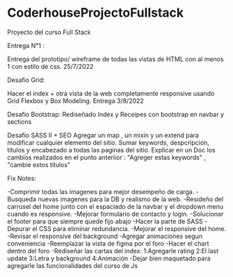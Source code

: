 # CoderhouseProjectoFullstack
Proyecto del curso Full Stack 



Entrega N°1 :

Entrega del prototipo/ wireframe de todas las vistas de HTML con al menos 1 con estilo de css.
25/7/2022

Desafio Grid:

Hacer el index + otra vista de la web completamente responsive usando Grid Flexbox y Box Modeling.
Entrega 3/8/2022

Desafio Bootstrap:
Rediseñado Index y Receipes con bootstrap en navbar y sections


Desafio SASS II + SEO
Agregar un map , un mixin y un extend para modificar cualquier elemento del sitio.
Sumar keywords, despcripción, títulos y encabezado a todas las paginas del sitio.
Explicar en un Doc los cambios realizados en el punto anteriior : "Agreger estas keywords" , "cambie estos titulos"

Fix Notes:

-Comprimir todas las imagenes para mejor desempeño de carga.
-Busqueda nuevas imagenes para la DB y realismo de la web.
-Resideño del carrusel del home junto con el espaciado de la navbar y el dropdown menu cuando es responsive.
-Mejorar formulario de contacto y login.
-Solucionar el footer para que siempre quede fijo abajo
-Hacer la parte de SASS
-Depurar el CSS para eliminar redundancia.
-Mejorar el responsive del home.
-Revisar el responsive del background
-Agregar animaciones segun conveniencia
-Reemplazar la vista de figma por el foro
-Hacer el chart dentro del foro 
-Rediseñar las cartas del index:
 1:Agregarle rating
 2:El last update
 3:Letra y background
 4:Animación
-Dejar bien maquetado para agregarle las funcionalidades del curso de Js
